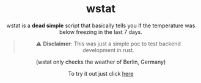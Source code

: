<!-- markdownlint-configure-file {
  "MD013": {
    "code_blocks": false,
    "tables": false
  },
  "MD033": false,
  "MD041": false
} -->

<div align="center">

# wstat

wstat is a **dead simple** script that basically tells you if the temperature was below freezing in the last 7 days.

> :warning: **Disclaimer**: This was just a simple poc to test backend development in rust.

(wstat only checks the weather of Berlin, Germany)

To try it out just click [here](https://weather.konrad-amtenbrink.com/status)

</div>
